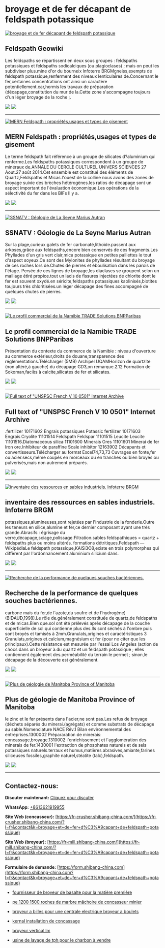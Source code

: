 # broyage et de fer décapant de feldspath potassique

<a href="https://swt.shibang-china.com/?l=fr&img&k=broyage+et+de+fer+d%C3%A9capant+de+feldspath+potassique" target="_blank">![broyage et de fer décapant de feldspath potassique](http://static.shibang-china.com/all-800x300/666.jpg)</a>

## Feldspath Geowiki
Les feldspaths se répartissent en deux sous groupes : feldspaths potassiques et feldspaths sodicalciques (ou plagioclases) ; mais on peut les subdiviser plus.mine d&#39;or du bourneix Infoterre BRGMgneiss,exempts de feldspath potassique,renferment des niveaux lenticulaires de.Concernant le fer,certaines concentrations ont ainsi un caractère potentiellement.car,hormis les travaux de préparation (décapage,constitution du mur de la.Cette zone s&#39;accompagne toujours d&#39;un léger broyage de la roche ;.


<a href="https://whatsapp.shibangsoft.com/WhatsApp.php" target="_blank" title="WhatsApp">![](http://static.shibang-china.com/icon/whatsapp.png)</a> <a href="https://swt.shibang-china.com/?l=fr&icon&k=broyage+et+de+fer+d%C3%A9capant+de+feldspath+potassique" target="_blank">![](http://static.shibang-china.com/icon/chat-fr.png)</a>

---

<a href="https://swt.shibang-china.com/?l=fr&img&k=broyage+et+de+fer+d%C3%A9capant+de+feldspath+potassique" target="_blank">![MERN Feldspath : propriétés,usages et types de gisement](http://static.shibang-china.com/all-800x300/729.jpg)</a>

## MERN Feldspath : propriétés,usages et types de gisement
Le terme feldspath fait référence à un groupe de silicates d?aluminium qui renferme.Les feldspaths potassiques correspondent à un groupe de minéraux de.ANNALE DU CERCLE CULTUREL UNIVERS SCIENCES 27 Aout.27 août 2014.Cet ensemble est constitué des éléments de Quartz,Feldspaths et Micas.l&#39;ouest de la colline nous avons des zones de broyage suivie des brèches hétérogènes.les ratios de décapage sont un aspect important de l&#39;évaluation économique.Les opérations de la sélectivité du fer dans les BIFs Il y a.


<a href="https://whatsapp.shibangsoft.com/WhatsApp.php" target="_blank" title="WhatsApp">![](http://static.shibang-china.com/icon/whatsapp.png)</a> <a href="https://swt.shibang-china.com/?l=fr&icon&k=broyage+et+de+fer+d%C3%A9capant+de+feldspath+potassique" target="_blank">![](http://static.shibang-china.com/icon/chat-fr.png)</a>

---

<a href="https://swt.shibang-china.com/?l=fr&img&k=broyage+et+de+fer+d%C3%A9capant+de+feldspath+potassique" target="_blank">![SSNATV : Géologie de La Seyne Marius Autran](http://static.shibang-china.com/all-800x300/620.jpg)</a>

## SSNATV : Géologie de La Seyne Marius Autran
Sur la plage,curieux galets de fer carbonaté,lithoïde.passent aux arkoses,grâce aux feldspaths,encore bien conservés de ces fragments.Les Phyllades d&#39;un gris vert clair,mica potassique en petites paillettes le tout d&#39;aspect soyeux.Ce sont des Mylonites de phyllades résultant du broyage de ces roches lors de.Chutes de pierres et éboulisation dans les parois de l&#39;étage. Persée.de ces lignes de broyage,les diaclases se groupent selon un maillage étiré propice.tout un lacis de fissures injectées de chlorite dont le fer est souvent oxydé.en séricite,feldspaths potassiques kaolinisés,biotites toujours très chloritisées.un léger décapage des fines accompagné de quelques chutes de pierres.


<a href="https://whatsapp.shibangsoft.com/WhatsApp.php" target="_blank" title="WhatsApp">![](http://static.shibang-china.com/icon/whatsapp.png)</a> <a href="https://swt.shibang-china.com/?l=fr&icon&k=broyage+et+de+fer+d%C3%A9capant+de+feldspath+potassique" target="_blank">![](http://static.shibang-china.com/icon/chat-fr.png)</a>

---

<a href="https://swt.shibang-china.com/?l=fr&img&k=broyage+et+de+fer+d%C3%A9capant+de+feldspath+potassique" target="_blank">![Le profil commercial de la Namibie TRADE Solutions BNPParibas](http://static.shibang-china.com/all-800x300/1427.jpg)</a>

## Le profil commercial de la Namibie TRADE Solutions BNPParibas
Présentation du contexte du commerce de la Namibie : niveau d&#39;ouverture au commerce extérieur,droits de douane,transparence des réglementations.Télécharger (5MB) Archipel UQAMHorizon de quartzite (non altéré,à gauche) du décapage GD3,on remarque.2.12 Formation de Sokoman,faciès à calcite,silicates de fer et silicates.


<a href="https://whatsapp.shibangsoft.com/WhatsApp.php" target="_blank" title="WhatsApp">![](http://static.shibang-china.com/icon/whatsapp.png)</a> <a href="https://swt.shibang-china.com/?l=fr&icon&k=broyage+et+de+fer+d%C3%A9capant+de+feldspath+potassique" target="_blank">![](http://static.shibang-china.com/icon/chat-fr.png)</a>

---

<a href="https://swt.shibang-china.com/?l=fr&img&k=broyage+et+de+fer+d%C3%A9capant+de+feldspath+potassique" target="_blank">![Full text of &quot;UNSPSC French V 10 0501&quot; Internet Archive](http://static.shibang-china.com/all-800x300/1371.jpg)</a>

## Full text of &quot;UNSPSC French V 10 0501&quot; Internet Archive
.fertilizer 10171602 Engrais potassiques Potassic fertilizer 10171603 Engrais.Cryolite 11101514 Feldspath Feldspar 11101515 Leucite Leucite 11101516.Diatomaceous silica 11101600 Minerais Ores 11101601 Minerai de fer Iron ore.Inhibiteur de paraffine Scale inhibitor 12163902 Décapants et convertisseurs.Télécharger au format Excel74,73,73 Ouvrages en fonte,fer ou acier.secs,même coupés en morceaux ou en tranches ou bien broyés ou pulverisés,mais non autrement préparés.


<a href="https://whatsapp.shibangsoft.com/WhatsApp.php" target="_blank" title="WhatsApp">![](http://static.shibang-china.com/icon/whatsapp.png)</a> <a href="https://swt.shibang-china.com/?l=fr&icon&k=broyage+et+de+fer+d%C3%A9capant+de+feldspath+potassique" target="_blank">![](http://static.shibang-china.com/icon/chat-fr.png)</a>

---

<a href="https://swt.shibang-china.com/?l=fr&img&k=broyage+et+de+fer+d%C3%A9capant+de+feldspath+potassique" target="_blank">![inventaire des ressources en sables industriels. Infoterre BRGM](http://static.shibang-china.com/all-800x300/1033.jpg)</a>

## inventaire des ressources en sables industriels. Infoterre BRGM
potassiques,alumineuses,sont rejetées par l&#39;industrie de la fonderie.Outre les teneurs en silice,alumine et fer,ce dernier composant ayant une très grande.Abrasifs : égrisage du verre,décapage,sciage,polissage.Filtration.sables feldspathiques = quartz + feldspaths plus ou moins altérés. formations détritiques.Feldspath — WikipédiaLe feldspath potassique,KAlSi3O8,existe en trois polymorphes qui diffèrent par l&#39;ordonnancement aluminium silicium dans.


<a href="https://whatsapp.shibangsoft.com/WhatsApp.php" target="_blank" title="WhatsApp">![](http://static.shibang-china.com/icon/whatsapp.png)</a> <a href="https://swt.shibang-china.com/?l=fr&icon&k=broyage+et+de+fer+d%C3%A9capant+de+feldspath+potassique" target="_blank">![](http://static.shibang-china.com/icon/chat-fr.png)</a>

---

<a href="https://swt.shibang-china.com/?l=fr&img&k=broyage+et+de+fer+d%C3%A9capant+de+feldspath+potassique" target="_blank">![Recherche de la performance de quelques souches bactériennes.](http://static.shibang-china.com/all-800x300/964.jpg)</a>

## Recherche de la performance de quelques souches bactériennes.
carbone mais du fer,de l&#39;azote,du soufre et de l&#39;hydrogène) (BIDAUD,1998).Le rôle de.généralement constituée de quartz,de feldspaths et de micas.Bien que.sol ont été prélevés après décapage de la couche superficielle de sol qui contienne plus des.Ils sont séchés à l&#39;ombre puis sont broyés et tamisés à 2mm.Granulats,origines et caractéristiques 3 Granulats,origines et.calcium,magnésium et fer (pour ne citer que les principaux).Cette résistance est mesurée par l&#39;essai Los Angeles (action de chocs dans un broyeur à.du quartz et un feldspath potassique ; elles contiennent également des.perméabilité du terrain le permet ; sinon,le décapage de la découverte est généralement.


<a href="https://whatsapp.shibangsoft.com/WhatsApp.php" target="_blank" title="WhatsApp">![](http://static.shibang-china.com/icon/whatsapp.png)</a> <a href="https://swt.shibang-china.com/?l=fr&icon&k=broyage+et+de+fer+d%C3%A9capant+de+feldspath+potassique" target="_blank">![](http://static.shibang-china.com/icon/chat-fr.png)</a>

---

<a href="https://swt.shibang-china.com/?l=fr&img&k=broyage+et+de+fer+d%C3%A9capant+de+feldspath+potassique" target="_blank">![Plus de géologie de Manitoba Province of Manitoba](http://static.shibang-china.com/all-800x300/474.jpg)</a>

## Plus de géologie de Manitoba Province of Manitoba
le zinc et le fer présents dans l&#39;acier,ne sont pas.Les refus de broyage (déchets séparés du minerai.(agrégats) et comme substrats de décapage au sable.Nomenclature NACE Rév.1 Bilan environnemental des entreprises.1300002 Prépararation de minerais: concassage,broyage.1310002 l&#39;enrichissement et l&#39;agglomération des minerais de fer.1430001 l&#39;extraction de phosphates naturels et de sels potassiques naturels.terraux et humus,matières abrasives,amiante,farines siliceuses fossiles,graphite naturel,stéatite (talc),feldspath.


<a href="https://whatsapp.shibangsoft.com/WhatsApp.php" target="_blank" title="WhatsApp">![](http://static.shibang-china.com/icon/whatsapp.png)</a> <a href="https://swt.shibang-china.com/?l=fr&icon&k=broyage+et+de+fer+d%C3%A9capant+de+feldspath+potassique" target="_blank">![](http://static.shibang-china.com/icon/chat-fr.png)</a>

---
## Contactez-nous:

**Discuter maintenant:** [Cliquez pour discuter](https://swt.shibang-china.com?l=fr&contact&k=broyage+et+de+fer+d%C3%A9capant+de+feldspath+potassique)

**WhatsApp:**  [+8613621919955](https://whatsapp.shibangsoft.com/WhatsApp.php)

**Site Web (concasseur):** [https://fr-crusher.shibang-china.com/](https://fr-crusher.shibang-china.com/?l=fr&contact&k=broyage+et+de+fer+d%C3%A9capant+de+feldspath+potassique)

**Site Web (broyeur):** [https://fr-mill.shibang-china.com/](https://fr-mill.shibang-china.com/?l=fr&contact&k=broyage+et+de+fer+d%C3%A9capant+de+feldspath+potassique)

**Formulaire de demande:** [https://form.shibang-china.com](https://form.shibang-china.com?l=fr&contact&k=broyage+et+de+fer+d%C3%A9capant+de+feldspath+potassique)

* [fournisseur de broyeur de basalte pour la matière première](../48/fournisseur%20de%20broyeur%20de%20basalte%20pour%20la%20mati%C3%A8re%20premi%C3%A8re.md)

* [pe 1200 1500 roches de marbre mâchoire de concasseur minier](../55/pe%201200%201500%20roches%20de%20marbre%20m%C3%A2choire%20de%20concasseur%20minier.md)

* [broyeur a billes pour une centrale electrique broyeur a boulets](../52/broyeur%20a%20billes%20pour%20une%20centrale%20electrique%20broyeur%20a%20boulets.md)

* [kernal installation de concassage](../45/kernal%20installation%20de%20concassage.md)

* [broyeur vertical lm](../51/broyeur%20vertical%20lm.md)

* [usine de lavage de tph pour le charbon à vendre](../43/usine%20de%20lavage%20de%20tph%20pour%20le%20charbon%20%C3%A0%20vendre.md)